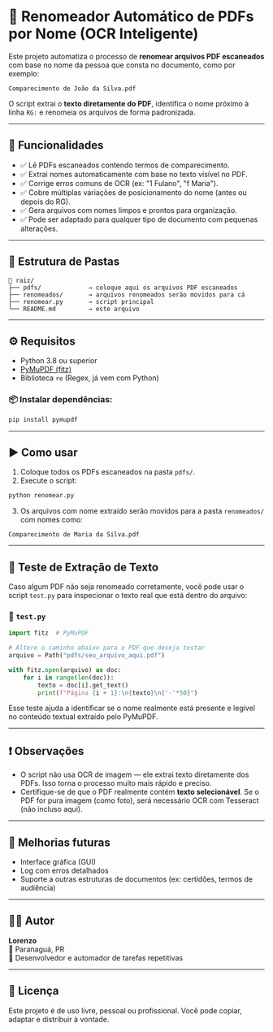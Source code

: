 # 📄 Renomeador Automático de PDFs por Nome (OCR Inteligente)

Este projeto automatiza o processo de **renomear arquivos PDF escaneados** com base no nome da pessoa que consta no documento, como por exemplo:

```
Comparecimento de João da Silva.pdf
```

O script extrai o **texto diretamente do PDF**, identifica o nome próximo à linha `RG:` e renomeia os arquivos de forma padronizada.

---

## 🧠 Funcionalidades

- ✅ Lê PDFs escaneados contendo termos de comparecimento.
- ✅ Extrai nomes automaticamente com base no texto visível no PDF.
- ✅ Corrige erros comuns de OCR (ex: "1 Fulano", "f Maria").
- ✅ Cobre múltiplas variações de posicionamento do nome (antes ou depois do RG).
- ✅ Gera arquivos com nomes limpos e prontos para organização.
- ✅ Pode ser adaptado para qualquer tipo de documento com pequenas alterações.

---

## 📁 Estrutura de Pastas

```
📂 raiz/
├── pdfs/             → coloque aqui os arquivos PDF escaneados
├── renomeados/       → arquivos renomeados serão movidos para cá
├── renomear.py       → script principal
└── README.md         → este arquivo
```

---

## ⚙️ Requisitos

- Python 3.8 ou superior
- [PyMuPDF (fitz)](https://pymupdf.readthedocs.io)
- Biblioteca `re` (Regex, já vem com Python)

### 📦 Instalar dependências:

```bash
pip install pymupdf
```

---

## ▶️ Como usar

1. Coloque todos os PDFs escaneados na pasta `pdfs/`.
2. Execute o script:

```bash
python renomear.py
```

3. Os arquivos com nome extraído serão movidos para a pasta `renomeados/` com nomes como:

```
Comparecimento de Maria da Silva.pdf
```

---

## 🧪 Teste de Extração de Texto

Caso algum PDF não seja renomeado corretamente, você pode usar o script `test.py` para inspecionar o texto real que está dentro do arquivo:

### 📄 `test.py`

```python
import fitz  # PyMuPDF

# Altere o caminho abaixo para o PDF que deseja testar
arquivo = Path("pdfs/seu_arquivo_aqui.pdf")

with fitz.open(arquivo) as doc:
    for i in range(len(doc)):
        texto = doc[i].get_text()
        print(f"Página {i + 1}:\n{texto}\n{'-'*50}")
```

Esse teste ajuda a identificar se o nome realmente está presente e legível no conteúdo textual extraído pelo PyMuPDF.

---

## ❗️ Observações

- O script não usa OCR de imagem — ele extrai texto diretamente dos PDFs. Isso torna o processo muito mais rápido e preciso.
- Certifique-se de que o PDF realmente contém **texto selecionável**. Se o PDF for pura imagem (como foto), será necessário OCR com Tesseract (não incluso aqui).

---

## 📌 Melhorias futuras

- Interface gráfica (GUI)
- Log com erros detalhados
- Suporte a outras estruturas de documentos (ex: certidões, termos de audiência)

---

## 🧑‍💻 Autor

**Lorenzo**  
📍 Paranaguá, PR  
🚀 Desenvolvedor e automador de tarefas repetitivas

---

## 🪪 Licença

Este projeto é de uso livre, pessoal ou profissional. Você pode copiar, adaptar e distribuir à vontade.